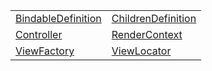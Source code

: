 |                                                                                |                                                                                |
| ------------------------------------------------------------------------------ | ------------------------------------------------------------------------------ |
| [BindableDefinition](/runtime/templating/class/bindable/bindabledefinition.md) | [ChildrenDefinition](/runtime/templating/class/children/childrendefinition.md) |
| [Controller](/runtime/templating/class/controller/controller.md)               | [RenderContext](/runtime/templating/class/render-context/rendercontext.md)     |
| [ViewFactory](/runtime/templating/class/view/viewfactory.md)                   | [ViewLocator](/runtime/templating/class/view/viewlocator.md)                   |